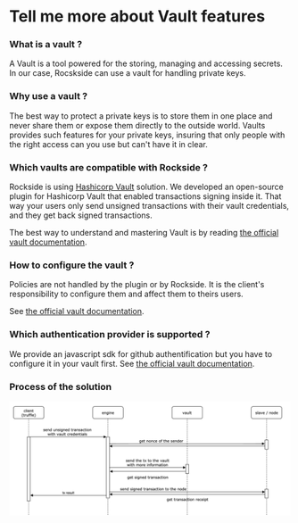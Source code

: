 # Tell me more about Vault features

### What is a vault ?

A Vault is a tool powered for the storing, managing and accessing secrets. In our case, Rocskside can use a vault for handling private keys.

### Why use a vault ?

The best way to protect a private keys is to store them in one place and never share them or expose them directly to the outside world. Vaults provides such features for your private keys, insuring that only people with the right access can you use but can't have it in clear.

### Which vaults are compatible with Rockside ?

Rockside is using [Hashicorp Vault](https://www.vaultproject.io/) solution. We developed an open-source plugin for Hashicorp Vault that enabled transactions signing inside it. That way your users only send unsigned transactions with their vault credentials, and they get back signed transactions.

The best way to understand and mastering Vault is by reading [the official vault documentation](https://www.vaultproject.io/docs/).

### How to configure the vault ?

Policies are not handled by the plugin or by Rockside. It is the client's responsibility to configure them and affect them to theirs users.

See [the official vault documentation](https://www.vaultproject.io/docs/concepts/policies.html).

### Which authentication provider is supported ?

We provide an javascript sdk for github authentification but you have to configure it in your vault first.
See [the official vault documentation](https://www.vaultproject.io/docs/auth/github.html).

### Process of the solution

![alt text](vault_simplified.png)
